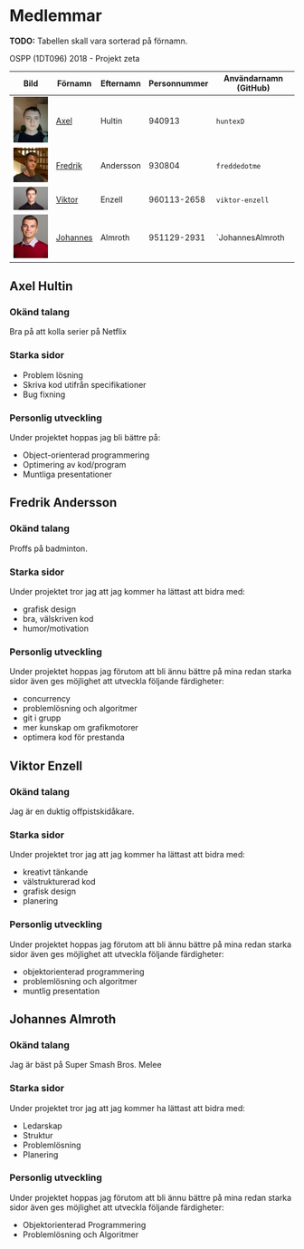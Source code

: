 # Medlemmar

**TODO:** Tabellen skall vara sorterad på förnamn.

OSPP (1DT096) 2018 - Projekt zeta

Bild                                     | Förnamn                     | Efternamn | Personnummer | Användarnamn (GitHub)
-----------------------------------------|-----------------------------|-----------|--------------|----------------------
<img src="images/Axel.jpg" width="180"/> | [Axel](#Axel-Hultin) | Hultin | 940913  | `huntexD`
<img src="images/fredrik.jpg" width="180"/> | [Fredrik](#fredrik-andersson) | Andersson | 930804  | `freddedotme`
<img src="images/viktor.jpg" width="180"/> | [Viktor](#viktor-enzell) | Enzell | 960113-2658  | `viktor-enzell`
<img src="images/johannes.jpg" width="180"/> | [Johannes](#JohannesAlmroth) | Almroth | 951129-2931  | `JohannesAlmroth


## Axel Hultin

### Okänd talang

Bra på att kolla serier på Netflix

### Starka sidor

- Problem lösning
- Skriva kod utifrån specifikationer
- Bug fixning

### Personlig utveckling

Under projektet hoppas jag bli bättre på:

- Object-orienterad programmering
- Optimering av kod/program
- Muntliga presentationer

## Fredrik Andersson

### Okänd talang

Proffs på badminton.

### Starka sidor

Under projektet tror jag att jag kommer ha lättast att bidra med:

- grafisk design
- bra, välskriven kod
- humor/motivation

### Personlig utveckling

Under projektet hoppas jag förutom att bli ännu bättre på mina redan
starka sidor även ges möjlighet att utveckla följande färdigheter:

- concurrency
- problemlösning och algoritmer
- git i grupp
- mer kunskap om grafikmotorer
- optimera kod för prestanda

## Viktor Enzell

### Okänd talang

Jag är en duktig offpistskidåkare.

### Starka sidor

Under projektet tror jag att jag kommer ha lättast att bidra med:

- kreativt tänkande
- välstrukturerad kod
- grafisk design
- planering

### Personlig utveckling

Under projektet hoppas jag förutom att bli ännu bättre på mina redan
starka sidor även ges möjlighet att utveckla följande färdigheter:

- objektorienterad programmering
- problemlösning och algoritmer
- muntlig presentation


## Johannes Almroth

### Okänd talang

Jag är bäst på Super Smash Bros. Melee

### Starka sidor

Under projektet tror jag att jag kommer ha lättast att bidra med:

- Ledarskap
- Struktur
- Problemlösning
- Planering

### Personlig utveckling

Under projektet hoppas jag förutom att bli ännu bättre på mina redan
starka sidor även ges möjlighet att utveckla följande färdigheter:

- Objektorienterad Programmering
- Problemlösning och Algoritmer

